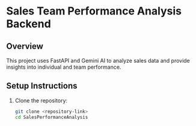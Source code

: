 
# Sales Team Performance Analysis Backend

## Overview
This project uses FastAPI and Gemini AI to analyze sales data and provide insights into individual and team performance.

## Setup Instructions
1. Clone the repository:
   ```bash
   git clone <repository-link>
   cd SalesPerformanceAnalysis
